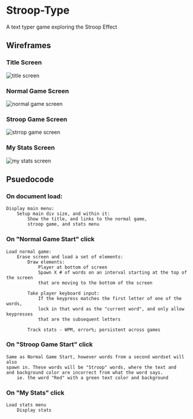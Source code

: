 # Stroop-Type
A text typer game exploring the Stroop Effect

## Wireframes
### Title Screen
![title screen](https://i.imgur.com/A9OjQEl.png)

### Normal Game Screen
![normal game screen](https://i.imgur.com/oC7VSaM.png)

### Stroop Game Screen
![strrop game screen](https://i.imgur.com/RDdasSy.png)

### My Stats Screen
![my stats screen](https://i.imgur.com/B2WskxV.png)


## Psuedocode
### On document load:
	Display main menu:
        Setup main div size, and within it:
            Show the title, and links to the normal game, 
            stroop game, and stats menu
	
### On "Normal Game Start" click
	Load normal game:
        Erase screen and load a set of elements:
		    Draw elements:
			    Player at bottom of screen
                Spawn X # of words on an interval starting at the top of the screen
                that are moving to the bottom of the screen

			Take player keyboard input:
                If the keypress matches the first letter of one of the words,
                lock in that word as the "current word", and only allow keypresses
                that are the subsequent letters

			Track stats - WPM, error%; persistent across games
			
	
### On "Stroop Game Start" click	
	Same as Normal Game Start, however words from a second wordset will also
    spawn in. These words will be "Stroop" words, where the text and 
    and background color are incorrect from what the word says.
        ie. the word "Red" with a green text color and background


### On "My Stats" click
	Load stats menu
		Display stats